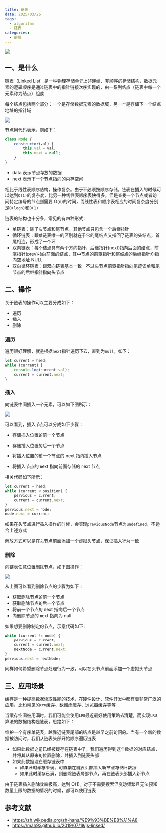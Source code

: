 ```yaml
---
title: 链表
date: 2025/03/26
tags:
  - algorithm
  - 链表
categories:
  - 前端
---
```


![](https://static.vue-js.com/d6638dd0-1c76-11ec-8e64-91fdec0f05a1.png)

## 一、是什么

链表（Linked List）是一种物理存储单元上非连续、非顺序的存储结构，数据元素的逻辑顺序是通过链表中的指针链接次序实现的，由一系列结点（链表中每一个元素称为结点）组成

每个结点包括两个部分：一个是存储数据元素的数据域，另一个是存储下一个结点地址的指针域

![](https://static.vue-js.com/e4e93490-1c76-11ec-8e64-91fdec0f05a1.png)

节点用代码表示，则如下：

```js
class Node {
	constructor(val) {
		this.val = val;
		this.next = null;
	}
}
```

- data 表示节点存放的数据
- next 表示下一个节点指向的内存空间

相比于线性表顺序结构，操作复杂。由于不必须按顺序存储，链表在插入的时候可以达到`O(1)`的复杂度，比另一种线性表顺序表快得多，但是查找一个节点或者访问特定编号的节点则需要 O(n)的时间，而线性表和顺序表相应的时间复杂度分别是`O(logn)`和`O(1)`

链表的结构也十分多，常见的有四种形式：

- 单链表：除了头节点和尾节点，其他节点只包含一个后继指针
- 循环链表：跟单链表唯一的区别就在于它的尾结点又指回了链表的头结点，首尾相连，形成了一个环
- 双向链表：每个结点具有两个方向指针，后继指针(next)指向后面的结点，前驱指针(prev)指向前面的结点，其中节点的前驱指针和尾结点的后继指针均指向空地址 NULL
- 双向循环链表：跟双向链表基本一致，不过头节点前驱指针指向尾迹诶单和尾节点的后继指针指向头节点

## 二、操作

关于链表的操作可以主要分成如下：

- 遍历
- 插入
- 删除

### 遍历

遍历很好理解，就是根据`next`指针遍历下去，直到为`null`，如下：

```js
let current = head;
while (current) {
	console.log(current.val);
	current = current.next;
}
```

### 插入

向链表中间插入一个元素，可以如下图所示：

![](https://static.vue-js.com/f5fe5fd0-1c76-11ec-8e64-91fdec0f05a1.png)

可以看到，插入节点可以分成如下步骤：

- 存储插入位置的前一个节点
- 存储插入位置的后一个节点

- 将插入位置的前一个节点的 next 指向插入节点
- 将插入节点的 next 指向前面存储的 next 节点

相关代码如下所示：

```js
let current = head;
while (current < position) {
	pervious = current;
	current = current.next;
}
pervious.next = node;
node.next = current;
```

如果在头节点进行插入操作的时候，会实现`previousNode`节点为`undefined`，不适合上述方式

解放方式可以是在头节点前面添加一个虚拟头节点，保证插入行为一致

### 删除

向链表任意位置删除节点，如下图操作：

![](https://static.vue-js.com/0160cd90-1c77-11ec-a752-75723a64e8f5.png)

从上图可以看到删除节点的步骤为如下：

- 获取删除节点的前一个节点
- 获取删除节点的后一个节点
- 将前一个节点的 next 指向后一个节点
- 向删除节点的 next 指向为 null

如果想要删除制定的节点，示意代码如下：

```js
while (current != node) {
	pervious = current;
	current = current.next;
	nextNode = current.next;
}
pervious.next = nextNode;
```

同样如何希望删除节点处理行为一致，可以在头节点前面添加一个虚拟头节点

## 三、应用场景

缓存是一种提高数据读取性能的技术，在硬件设计、软件开发中都有着非常广泛的应用，比如常见的`CPU`缓存、数据库缓存、浏览器缓存等等

当缓存空间被用满时，我们可能会使用`LRU`最近最好使用策略去清楚，而实现`LRU`算法的数据结构是链表，思路如下：

维护一个有序单链表，越靠近链表尾部的结点是越早之前访问的。当有一个新的数据被访问时，我们从链表头部开始顺序遍历链表

- 如果此数据之前已经被缓存在链表中了，我们遍历得到这个数据的对应结点，并将其从原来的位置删除，并插入到链表头部
- 如果此数据没在缓存链表中
  - 如果此时缓存未满，可直接在链表头部插入新节点存储此数据
  - 如果此时缓存已满，则删除链表尾部节点，再在链表头部插入新节点

由于链表插入删除效率极高，达到 O(1)。对于不需要搜索但变动频繁且无法预知数量上限的数据的情况的时候，都可以使用链表

## 参考文献

- https://zh.wikipedia.org/zh-hans/%E9%93%BE%E8%A1%A8
- https://mah93.github.io/2019/07/19/js-linked/
